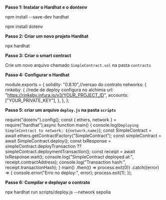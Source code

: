 **Passo 1: Instalar o Hardhat e o dontenv**

npm install --save-dev hardhat

npm install dotenv

**Passo 2: Criar um novo projeto Hardhat**

npx hardhat

**Passo 3: Criar o smart contract**

Crie um novo arquivo chamado `SimpleContract.sol` na pasta `contracts`

**Passo 4: Configurar o Hardhat**

module.exports = {
  solidity: "0.8.10",//versao do contrato
  networks: {
    rinkeby: { //rede de deploy configura no alchimia
      url: "https://rinkeby.infura.io/v3/YOUR_PROJECT_ID",
      accounts: ["YOUR_PRIVATE_KEY"],
    },
  },
};


**Passo 5: criar um arquivo `deploy.js` na pasta `scripts`**

require("dotenv").config();
const { ethers, network } = require("hardhat");async function main() {
  console.log(`Deploying SimpleContract to network: ${network.name}`);
  const SimpleContract = await ethers.getContractFactory("SimpleContract");
  const simpleContract = await SimpleContract.deploy();
  const txResponse =
    simpleContract.deployTransaction ??
    simpleContract.deploymentTransaction();
  const receipt = await txResponse.wait();
  console.log("SimpleContract deployed at:", receipt.contractAddress);
  console.log("Transaction hash:", receipt.transactionHash);
}
main()
  .then(() => process.exit(0))
  .catch((error) => {
    console.error("Erro no deploy:", error);
    process.exit(1);
  });

**Passo 6: Compilar e deployar o contrato**

npx hardhat run scripts/deploy.js --network sepolia
